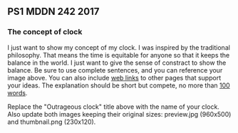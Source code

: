 ## PS1 MDDN 242 2017

### The concept of clock

I just want to show my concept of my clock. I was inspired by the traditional philosophy. That means the time is equitable for anyone so that it keeps the balance in the world. I just want to give the sense of constract to show the balance.
Be sure to use complete sentences, and you can reference your 
image above. You can also include
[web links](https://en.wikipedia.org/wiki/Clock_of_the_Long_Now)
to other pages that support your ideas.  The explanation should
be short but compete, no more than [100 words](https://wordcounter.net/).

Replace the "Outrageous clock" title above with the name of
your clock. Also update both images keeping their original sizes:
preview.jpg (960x500) and thumbnail.png (230x120).